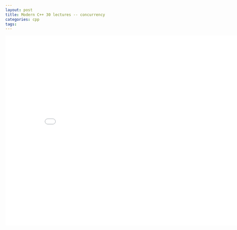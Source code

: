 ```yaml
---
layout: post
title: Modern C++ 30 lectures -- concurrency
categories: cpp
tags:
---
```


<center><embed src="/pdfs/posts/Modern cpp 30 lectures — concurrency.pdf" width="850" height="600"></center>
